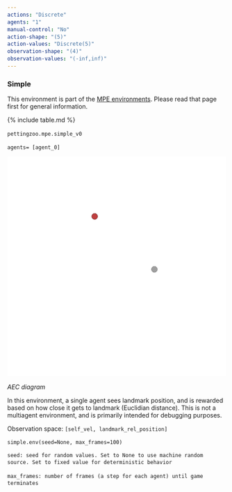 ```yaml
---
actions: "Discrete"
agents: "1"
manual-control: "No"
action-shape: "(5)"
action-values: "Discrete(5)"
observation-shape: "(4)"
observation-values: "(-inf,inf)"
---
```


### Simple

This environment is part of the [MPE environments](../mpe). Please read that page first for general information.

{% include table.md %}


`pettingzoo.mpe.simple_v0`

`agents= [agent_0]`

![](mpe_simple.gif)

*AEC diagram*

In this environment, a single agent sees landmark position, and is rewarded based on how close it gets to landmark (Euclidian distance). This is not a multiagent environment, and is primarily intended for debugging purposes.

Observation space: `[self_vel, landmark_rel_position]`

```
simple.env(seed=None, max_frames=100)
```

```
seed: seed for random values. Set to None to use machine random source. Set to fixed value for deterministic behavior

max_frames: number of frames (a step for each agent) until game terminates
```
